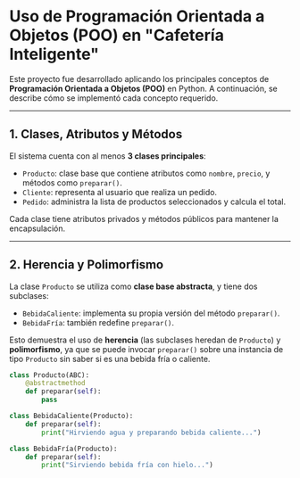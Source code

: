 # Uso de Programación Orientada a Objetos (POO) en "Cafetería Inteligente"

Este proyecto fue desarrollado aplicando los principales conceptos de **Programación Orientada a Objetos (POO)** en Python. A continuación, se describe cómo se implementó cada concepto requerido.

---

## 1. Clases, Atributos y Métodos

El sistema cuenta con al menos **3 clases principales**:

- `Producto`: clase base que contiene atributos como `nombre`, `precio`, y métodos como `preparar()`.
- `Cliente`: representa al usuario que realiza un pedido.
- `Pedido`: administra la lista de productos seleccionados y calcula el total.

Cada clase tiene atributos privados y métodos públicos para mantener la encapsulación.

---

## 2. Herencia y Polimorfismo

La clase `Producto` se utiliza como **clase base abstracta**, y tiene dos subclases:

- `BebidaCaliente`: implementa su propia versión del método `preparar()`.
- `BebidaFría`: también redefine `preparar()`.

Esto demuestra el uso de **herencia** (las subclases heredan de `Producto`) y **polimorfismo**, ya que se puede invocar `preparar()` sobre una instancia de tipo `Producto` sin saber si es una bebida fría o caliente.

```python
class Producto(ABC):
    @abstractmethod
    def preparar(self):
        pass

class BebidaCaliente(Producto):
    def preparar(self):
        print("Hirviendo agua y preparando bebida caliente...")

class BebidaFría(Producto):
    def preparar(self):
        print("Sirviendo bebida fría con hielo...")
